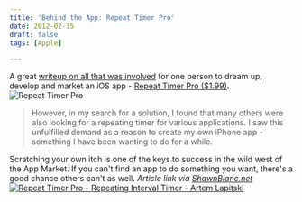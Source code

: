 ```yaml
---
title: 'Behind the App: Repeat Timer Pro'
date: 2012-02-15
draft: false
tags: [Apple]

---
```


A great [writeup on all that was involved](http://www.repeattimerapp.com/how/) for one person to dream up, develop and market an iOS app - [Repeat Timer Pro ($1.99)](http://click.linksynergy.com/fs-bin/stat?id=6PFrOqNV4B8&offerid=146261&type=3&subid=0&tmpid=1826&RD_PARM1=http%253A%252F%252Fitunes.apple.com%252Fca%252Fapp%252Frepeat-timer-pro-repeating%252Fid481226913%253Fmt%253D8%2526uo%253D4%2526partnerId%253D30). ![Repeat Timer Pro](https://chrisenns.com/wp-content/uploads/2012/02/timer-app-hand.png "Repeat Timer Pro")

> However, in my search for a solution, I found that many others were also looking for a repeating timer for various applications. I saw this unfulfilled demand as a reason to create my own iPhone app - something I have been wanting to do for a while.

Scratching your own itch is one of the keys to success in the wild west of the App Market. If you can't find an app to do something you want, there's a good chance others can't as well. _Article link via [ShawnBlanc.net](http://shawnblanc.net/2012/02/repeat-timer/)_ [![Repeat Timer Pro - Repeating Interval Timer - Artem Lapitski](http://r.mzstatic.com/images/web/linkmaker/badge_appstore-lrg.gif)](http://click.linksynergy.com/fs-bin/stat?id=6PFrOqNV4B8&offerid=146261&type=3&subid=0&tmpid=1826&RD_PARM1=http%253A%252F%252Fitunes.apple.com%252Fca%252Fapp%252Frepeat-timer-pro-repeating%252Fid481226913%253Fmt%253D8%2526uo%253D4%2526partnerId%253D30)